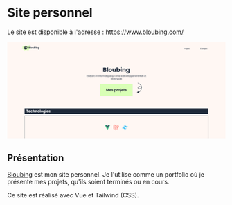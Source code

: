# Site personnel

Le site est disponible à l'adresse : https://www.bloubing.com/

<p align="center">
<img src="/src/assets/images/bloubing-1.png"/>
<p/>

## Présentation

[Bloubing](https://www.bloubing.com/) est mon site personnel. Je l'utilise comme un portfolio où je présente mes projets, qu'ils soient terminés ou en cours.

Ce site est réalisé avec Vue et Tailwind (CSS).

